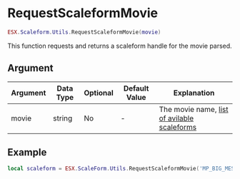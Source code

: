 # RequestScaleformMovie

```lua
ESX.Scaleform.Utils.RequestScaleformMovie(movie)
```

This function requests and returns a scaleform handle for the movie parsed.

## Argument

| Argument | Data Type | Optional | Default Value | Explanation                                                                       |
|----------|-----------|----------|---------------|-----------------------------------------------------------------------------------|
| movie    | string    | No       | -             | The movie name, [list of avilable scaleforms](https://scaleform.devtesting.pizza) |

## Example

```lua
local scaleform = ESX.ScaleForm.Utils.RequestScaleformMovie('MP_BIG_MESSAGE_FREEMODE')
```
